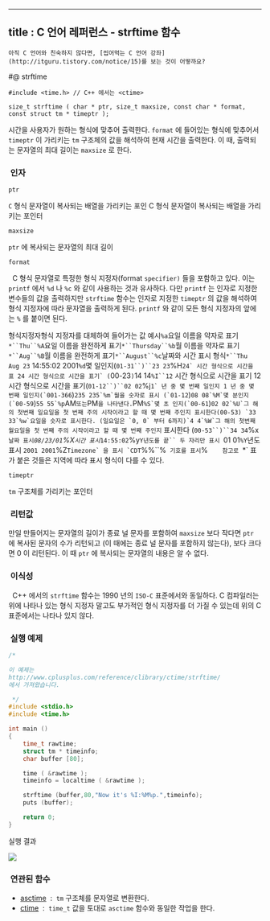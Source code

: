 ----------------
title : C 언어 레퍼런스 - strftime 함수
--------------



```warning
아직 C 언어와 친숙하지 않다면, [씹어먹는 C 언어 강좌](http://itguru.tistory.com/notice/15)를 보는 것이 어떻까요?

```

#@ strftime

```info
#include <time.h> // C++ 에서는 <ctime>

size_t strftime ( char * ptr, size_t maxsize, const char * format, const struct tm * timeptr );
```


시간을 사용자가 원하는 형식에 맞추어 출력한다.
`format` 에 들어있는 형식에 맞추어서 `timeptr` 이 가리키는 `tm` 구조체의 값을 해석하여 현재 시간을 출력한다. 이 때, 출력되는 문자열의 최대 길이는 `maxsize` 로 한다.



###  인자




`ptr`

`C` 형식 문자열이 복사되는 배열을 가리키는 포인 C 형식 문자열이 복사되는 배열을 가리키는 포인터

`maxsize`

`ptr` 에 복사되는 문자열의 최대 길이

`format`

  C 형식 문자열로 특정한 형식 지정자(format `specifier)` 들을 포함하고 있다. 이는 `printf` 에서 `%d` 나 `%c` 와 같이 사용하는 것과 유사하다. 다만 `printf` 는 인자로 지정한 변수들의 값을 출력하지만 `strftime` 함수는 인자로 지정한 `timeptr` 의 값을 해석하여 형식 지정자에 따라 문자열을 출력하게 된다. `printf` 와 같이 모든 형식 지정자의 앞에는 `%` 를 붙이면 된다.

형식지정자형식 지정자를 대체하여 들어가는 값
예시`%a`요일 이름을 약자로 표기`*``Thu``%A`요일 이름을 완전하게 표기`*``Thursday``%b`월 이름을 약자로 표기`*``Aug``%B`월 이름을 완전하게 표기`*``August``%c`날짜와 시간 표시 형식`*``Thu Aug 23` 14:55:02 2001`%d`몇 일인지(`01-31``)``23 23`%H``24` 시간 형식으로 시간을 표 24 시간 형식으로 시간을 표기` (``00-23``)``14 14`%I``12` 시간 형식으로 시간을 표기 12 시간 형식으로 시간을 표기(`01-12``)``02 02`%j``1` 년 중 몇 번째 일인지 1 년 중 몇 번째 일인지(`001-366``)``235 235`%m`월을 숫자로 표시 (`01-12``)``08 08`%M`몇 분인지 (`00-59``)``55 55`%p``AM` 또는 `PM` 을 나타낸다.
`PM``%S`몇 초 인지(`00-61``)``02 02`%U`그 해의 첫번째 일요일을 첫 번째 주의 시작이라고 할 때 몇 번째 주인지 표시한다(00-53)
`33 33`%w`요일을 숫자로 표시한다. (일요일은 `0, 0` 부터 6까지)`4 4`%W`그 해의 첫번째 월요일을 첫 번째 주의 시작이라고 할 때 몇 번째 주인지`` 표시한다 (`00-53``)``34 34`%x`날짜 표시`*``08/23/01``%X`시간 표시`*`14:55:02`%y`Y년도를 끝`` 두 자리만 표시
`01 01`%Y`년도 표시
`2001 2001`%Z``Timezone` 을 표시
`CDT``%%``%` 기호를 표시`%`    참고로 `*` 표가 붙은 것들은 지역에 따라 표시 형식이 다를 수 있다.

`timeptr`

`tm` 구조체를 가리키는 포인터




###  리턴값





만일 만들어지는 문자열의 길이가 종료 널 문자를 포함하여 `maxsize` 보다 작다면 `ptr` 에 복사된 문자의 수가 리턴되고 (이 때에는 종료 널 문자를 포함하지 않는다), 보다 크다면 0 이 리턴된다. 이 때 `ptr` 에 복사되는 문자열의 내용은 알 수 없다.




###  이식성




  C++ 에서의 `strftime` 함수는 1990 년의 `ISO-C` 표준에서와 동일하다. C 컴파일러는 위에 나타나 있는 형식 지정자 말고도 부가적인 형식 지정자를 더 가질 수 있는데 위의 C 표준에서는 나타나 있지 않다.



###  실행 예제




```cpp
/*

이 예제는
http://www.cplusplus.com/reference/clibrary/ctime/strftime/
에서 가져왔습니다.

 */
#include <stdio.h>
#include <time.h>

int main ()
{
    time_t rawtime;
    struct tm * timeinfo;
    char buffer [80];

    time ( &rawtime );
    timeinfo = localtime ( &rawtime );

    strftime (buffer,80,"Now it's %I:%M%p.",timeinfo);
    puts (buffer);

    return 0;
}
```


실행 결과


![](http://img1.daumcdn.net/thumb/R1920x0/?fname=http%3A%2F%2Fcfile24.uf.tistory.com%2Fimage%2F111039584D246E6A33FF6E)

###  연관된 함수

* [asctime](http://itguru.tistory.com/116)  :  `tm` 구조체를 문자열로 변환한다.
* [ctime](http://itguru.tistory.com/118)  :  `time_t` 값을 토대로 `asctime` 함수와 동일한 작업을 한다.
